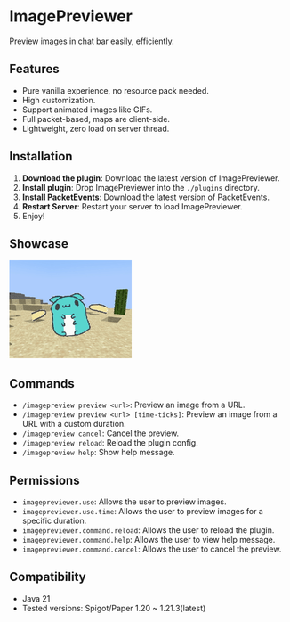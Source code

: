 # ImagePreviewer
Preview images in chat bar easily, efficiently.

## Features
- Pure vanilla experience, no resource pack needed.
- High customization.
- Support animated images like GIFs.
- Full packet-based, maps are client-side.
- Lightweight, zero load on server thread.

## Installation

1. **Download the plugin**: Download the latest version of ImagePreviewer.
2. **Install plugin**: Drop ImagePreviewer into the `./plugins` directory.
3. **Install [PacketEvents](https://github.com/retrooper/packetevents)**: Download the latest version of PacketEvents.
4. **Restart Server**: Restart your server to load ImagePreviewer.
5. Enjoy!

## Showcase

![image](./image/showcase_1.gif)

## Commands

- `/imagepreview preview <url>`: Preview an image from a URL.
- `/imagepreview preview <url> [time-ticks]`: Preview an image from a URL with a custom duration.
- `/imagepreview cancel`: Cancel the preview.
- `/imagepreview reload`: Reload the plugin config.
- `/imagepreview help`: Show help message.

## Permissions

- `imagepreviewer.use`: Allows the user to preview images.
- `imagepreviewer.use.time`: Allows the user to preview images for a specific duration.
- `imagepreviewer.command.reload`: Allows the user to reload the plugin.
- `imagepreviewer.command.help`: Allows the user to view help message.
- `imagepreviewer.command.cancel`: Allows the user to cancel the preview.

## Compatibility

- Java 21
- Tested versions: Spigot/Paper 1.20 ~ 1.21.3(latest)

